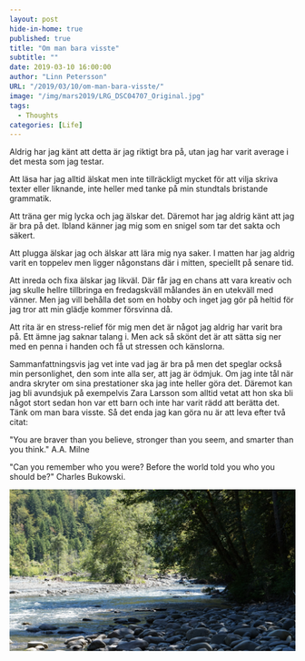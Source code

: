 ```yaml
---
layout: post
hide-in-home: true
published: true
title: "Om man bara visste"
subtitle: ""
date: 2019-03-10 16:00:00
author: "Linn Petersson"
URL: "/2019/03/10/om-man-bara-visste/"
image: "/img/mars2019/LRG_DSC04707_Original.jpg"
tags:
  - Thoughts
categories: [Life]
---
```


Aldrig har jag känt att detta är jag riktigt bra på, utan jag har varit average i det mesta som jag testar.

Att läsa har jag alltid älskat men inte tillräckligt mycket för att vilja skriva texter eller liknande, inte heller med tanke på min stundtals bristande grammatik.

Att träna ger mig lycka och jag älskar det. Däremot har jag aldrig känt att jag är bra på det. Ibland känner jag mig som en snigel som tar det sakta och säkert.

Att plugga älskar jag och älskar att lära mig nya saker. I matten har jag aldrig varit en toppelev men ligger någonstans där i mitten, speciellt på senare tid.

Att inreda och fixa älskar jag likväl. Där får jag en chans att vara kreativ och jag skulle hellre tillbringa en fredagskväll målandes än en utekväll med vänner. Men jag vill behålla det som en hobby och inget jag gör på heltid för jag tror att min glädje kommer försvinna då.

Att rita är en stress-relief för mig men det är något jag aldrig har varit bra på. Ett ämne jag saknar talang i. Men ack så skönt det är att sätta sig ner med en penna i handen och få ut stressen och känslorna.

Sammanfattningsvis jag vet inte vad jag är bra på men det speglar också min personlighet, den som inte alla ser, att jag är ödmjuk. Om jag inte tål när andra skryter om sina prestationer ska jag inte heller göra det. Däremot kan jag bli avundsjuk på exempelvis Zara Larsson som alltid vetat att hon ska bli något stort sedan hon var ett barn och inte har varit rädd att berätta det. Tänk om man bara visste. Så det enda jag kan göra nu är att leva efter två citat:

"You are braver than you believe, stronger than you seem, and smarter than you think." A.A. Milne

"Can you remember who you were? Before the world told you who you should be?" Charles Bukowski.

![](/img/mars2019/LRG_DSC04707_Original.jpg)
